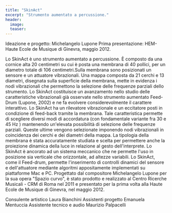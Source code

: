 ```yaml
---
title: "SkinAct"
excerpt: "Strumento aumentato a percussione."
header:
  image:
  teaser:
---
```


Ideazione e progetto: Michelangelo Lupone
Prima presentazione: HEM-Haute Ecole de Musique di Ginevra, maggio 2012.



Lo SkinAct è uno strumento aumentato a percussione. È composto da una cornice alta 20 centimetri su cui è posta una membrana di 40 pollici, per un diametro totale di 106 centimetri.Sulla membrana sono posizionati un sensore e un attuatore vibrazionali. Una mappa composta da 21 cerchi e 13 diametri, disegnata sulla superficie della membrana, mette in evidenza i nodi vibrazionali che permettono la selezione delle frequenze parziali dello strumento. Lo SkinAct costituisce un avanzamento nello studio delle caratteristiche vibrazionali già osservate nello strumento aumentato Feed-Drum (Lupone, 2002) e ne fa evolvere considerevolmente il carattere interattivo.
Lo SkinAct ha un rilevatore vibrazionale e un eccitatore posti in condizione di feed-back tramite la membrana. Tale caratteristica permette di scegliere diversi modi di accordatura (con fondamentale variante fra 30 e 45 Hz ) mantenendo un'elevata possibilità di selezione delle frequenze parziali. Queste ultime vengono selezionate imponendo nodi vibrazionali in coincidenza dei cerchi e dei diametri della mappa.
La tipologia della membrana è stata accuratamente studiata e scelta per permettere anche la proiezione dinamica della luce in relazione al gesto dell'interprete.
Lo SkinAct è ancorato ad un sistema meccanico che ne permette l'uso in posizione sia verticale che orizzontale, ad altezze variabili.
Lo SkinAct, come il Feed-drum, permette l'inserimento di controlli dinamici del sensore e dell'attuatore mediante algoritmi appositamente implementati su piattaforme Mac e PC.  Progettato dal compositore Michelangelo Lupone per la sua opera "Spazio curvo", è stato prodotto e realizzato al Centro Ricerche Musicali - CRM di Roma nel 2011 e presentato per la prima volta alla Haute Ecole de Musique di Ginevra, nel maggio 2012.

Consulente artistico Laura Bianchini
Assistenti progetto Emanuela Mentuccia
Assistente tecnico e audio Maurizio Palpacelli
